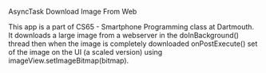 AsyncTask Download Image From Web

This app is a part of CS65 - Smartphone Programming class at Dartmouth. 
It downloads a large image from a webserver in the doInBackground() thread then when the image is completely downloaded onPostExecute() set of the image on the UI (a scaled version) using imageView.setImageBitmap(bitmap).
